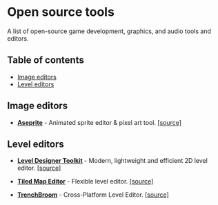 # Open source tools

A list of open-source game development, graphics, and audio tools and editors.

## Table of contents

- [Image editors](#image-editors)
- [Level editors](#level-editors)

## Image editors

- **[Aseprite](https://www.aseprite.org)** - Animated sprite editor & pixel art tool. [[source]](https://github.com/aseprite/aseprite)

## Level editors

- **[Level Designer Toolkit](https://ldtk.io)** - Modern, lightweight and efficient 2D level editor. [[source]](https://github.com/deepnight/ldtk)

- **[Tiled Map Editor](https://www.mapeditor.org)** - Flexible level editor. [[source]](https://github.com/mapeditor/tiled)

- **[TrenchBroom](https://trenchbroom.github.io)** - Cross-Platform Level Editor. [[source]](https://github.com/TrenchBroom/TrenchBroom)
